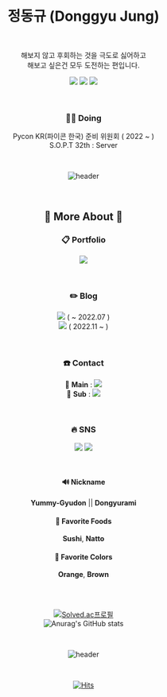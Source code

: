 

<div align="center">
  
  
  
# 정동규 (Donggyu Jung)  

<br/>

해보지 않고 후회하는 것을 극도로 싫어하고<br/>
해보고 싶은건 모두 도전하는 편입니다. 

<img src="https://img.shields.io/badge/Java-007396?style=flat-square&logoColor=white"> <img src="https://img.shields.io/badge/Python-3776AB?style=flat-square&logoColor=white"> <img src="https://img.shields.io/badge/Spring-6DB33F?style=flat-square&logoColor=white">

<br/>

### 🏃‍♂️ Doing
Pycon KR(파이콘 한국) 준비 위원회 ( 2022 ~ )<br/>
S.O.P.T 32th : Server


<br/>

![header](https://capsule-render.vercel.app/api?type=rect&color=gradient&height=1) 

<br/>

## 👀 More About 👀
  
### 📋 Portfolio
  <a href="https://www.notion.so/yummygyudon/b63a3ad7aafb47fda433a652c31ef2ad?pvs=4"><img src="https://img.shields.io/badge/Notion-F7A81B?style=flat-square&logo=Notion&logoColor=white"></a>
  
  <br/>
  

### ✏️ Blog 
<a href="https://velog.io/@yummygyudon"><img  src="https://img.shields.io/badge/Velog-20C997?style=flat-square&logo=velog&logoColor=white"/></a> ( ~ 2022.07 )<br/>
<a href="https://yummy-gyudon99.tistory.com/"><img  src="https://img.shields.io/badge/Tistory-000000?style=flat-square&logo=tistory&logoColor=white"/></a> ( 2022.11 ~ )

<br/>

### ☎️ Contact
📮 **Main** : <a href="mailto:bang2brew@gamil.com"><img  src="https://img.shields.io/badge/Gmail-EA4335?style=flat-square&logo=gmail&logoColor=white"/></a> 
<br/>
📮 **Sub** : <a href="mailto:duck9912@naver.com"><img  src="https://img.shields.io/badge/Naver-03C75A?style=flat-square&logo=naverl&logoColor=white"/></a> 
<br/>

<br/>

### 🔥 SNS 
   <a href="https://www.facebook.com/profile.php?id=100080475022402"><img  src="https://img.shields.io/badge/Facebook-1877F2?style=flat-square&logo=facebook&logoColor=white"/></a> <a href="https://www.instagram.com/dev_gyu_99/"><img  src="https://img.shields.io/badge/Instagram-E4405F?style=flat-square&logo=instagram&logoColor=white"/></a><br>
  
  <br/>
  
   #### 🔊 Nickname
 **Yummy-Gyudon** || **Dongyurami**
 
 #### 🍣 Favorite Foods
 **Sushi**, **Natto**
 
 #### 🎨 Favorite Colors
 **Orange**, **Brown**


  
 <br/>
 <br/>
  
<!--🎵  ~~낫또, 스시, 김치, 야미 규동 렛츠 고~~
<p align="center">
<span style="text-align:center"><img src="https://media.giphy.com/media/J7jsbfcJ2O5eo/giphy.gif"</span> -->


  
<!--[![Solved.ac프로필](http://mazassumnida.wtf/api/mini/generate_badge?boj=duck9912)](https://solved.ac/duck9912)<br> -->
[![Solved.ac프로필](http://mazassumnida.wtf/api/v2/generate_badge?boj=duck9912)](https://solved.ac/duck9912)<br>
![Anurag's GitHub stats](https://github-readme-stats.vercel.app/api?username=yummygyudon&hide=stars&count_private=true&show_icons=true&title_color=FFD000&text_color=AB5232&icon_color=FFD000&border_color=8B4513)


<br/>

![header](https://capsule-render.vercel.app/api?type=rect&color=gradient&height=1) 

<br/>




[![Hits](https://hits.seeyoufarm.com/api/count/incr/badge.svg?url=https%3A%2F%2Fgithub.com%2Fyummygyudon%2Fhit-counter&count_bg=%2379C83D&title_bg=%23555555&icon=&icon_color=%23E7E7E7&title=hits&edge_flat=false)](https://hits.seeyoufarm.com)    

</div>
